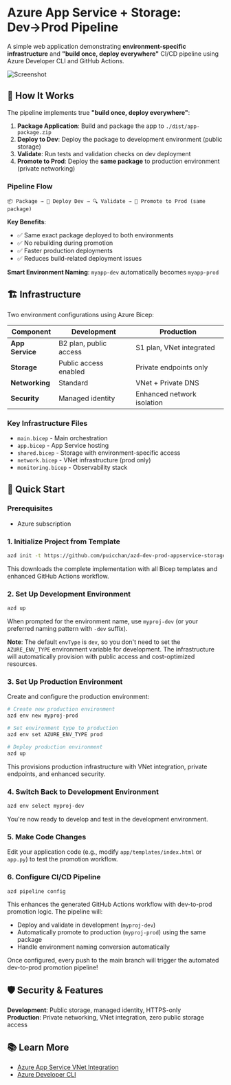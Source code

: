 # Azure App Service + Storage: Dev→Prod Pipeline

A simple web application demonstrating **environment-specific infrastructure** and **"build once, deploy everywhere"** CI/CD pipeline using Azure Developer CLI and GitHub Actions.

![Screenshot](./screenshot.png)

## 🚀 How It Works

The pipeline implements true **"build once, deploy everywhere"**:

1. **Package Application**: Build and package the app to `./dist/app-package.zip`
2. **Deploy to Dev**: Deploy the package to development environment (public storage)
3. **Validate**: Run tests and validation checks on dev deployment
4. **Promote to Prod**: Deploy the **same package** to production environment (private networking)

### Pipeline Flow

```
📦 Package → 🚀 Deploy Dev → 🔍 Validate → 🚀 Promote to Prod (same package)
```

**Key Benefits**:
- ✅ Same exact package deployed to both environments
- ✅ No rebuilding during promotion
- ✅ Faster production deployments
- ✅ Reduces build-related deployment issues

**Smart Environment Naming**: `myapp-dev` automatically becomes `myapp-prod`

## 🏗️ Infrastructure

Two environment configurations using Azure Bicep:

| Component | Development | Production |
|-----------|-------------|------------|
| **App Service** | B2 plan, public access | S1 plan, VNet integrated |
| **Storage** | Public access enabled | Private endpoints only |
| **Networking** | Standard | VNet + Private DNS |
| **Security** | Managed identity | Enhanced network isolation |

### Key Infrastructure Files
- `main.bicep` - Main orchestration
- `app.bicep` - App Service hosting  
- `shared.bicep` - Storage with environment-specific access
- `network.bicep` - VNet infrastructure (prod only)
- `monitoring.bicep` - Observability stack

## 🚀 Quick Start

### Prerequisites
- Azure subscription


### 1. Initialize Project from Template

```bash
azd init -t https://github.com/puicchan/azd-dev-prod-appservice-storage
```

This downloads the complete implementation with all Bicep templates and enhanced GitHub Actions workflow.

### 2. Set Up Development Environment

```bash
azd up
```

When prompted for the environment name, use `myproj-dev` (or your preferred naming pattern with `-dev` suffix).

**Note**: The default `envType` is `dev`, so you don't need to set the `AZURE_ENV_TYPE` environment variable for development. The infrastructure will automatically provision with public access and cost-optimized resources.

### 3. Set Up Production Environment

Create and configure the production environment:

```bash
# Create new production environment
azd env new myproj-prod

# Set environment type to production
azd env set AZURE_ENV_TYPE prod

# Deploy production environment
azd up
```

This provisions production infrastructure with VNet integration, private endpoints, and enhanced security.

### 4. Switch Back to Development Environment

```bash
azd env select myproj-dev
```

You're now ready to develop and test in the development environment.

### 5. Make Code Changes

Edit your application code (e.g., modify `app/templates/index.html` or `app.py`) to test the promotion workflow.

### 6. Configure CI/CD Pipeline

```bash
azd pipeline config
```

This enhances the generated GitHub Actions workflow with dev-to-prod promotion logic. The pipeline will:
- Deploy and validate in development (`myproj-dev`)
- Automatically promote to production (`myproj-prod`) using the same package
- Handle environment naming conversion automatically

Once configured, every push to the main branch will trigger the automated dev-to-prod promotion pipeline!

## 🛡️ Security & Features

**Development**: Public storage, managed identity, HTTPS-only  
**Production**: Private networking, VNet integration, zero public storage access

## 📚 Learn More

- [Azure App Service VNet Integration](https://learn.microsoft.com/azure/app-service/tutorial-networking-isolate-vnet)
- [Azure Developer CLI](https://learn.microsoft.com/azure/developer/azure-developer-cli/)